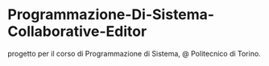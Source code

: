 # Programmazione-Di-Sistema-Collaborative-Editor
progetto per il corso di Programmazione di Sistema, @ Politecnico di Torino.
